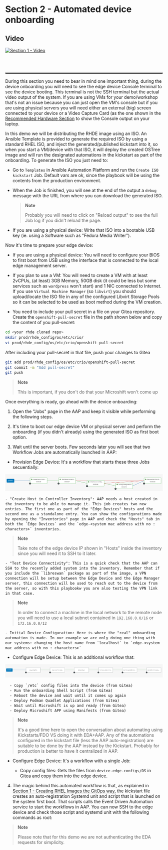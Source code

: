 # Section 2 - Automated device onboarding
## Video

[![Section 1 - Video](https://img.youtube.com/vi/R64e_BaVtF0/0.jpg)](https://www.youtube.com/watch?v=R64e_BaVtF0)

<br><br>
<hr style="border:2px solid gray">

During this section you need to bear in mind one important thing, during the device onboarding you will need to see the edge device Console terminal to see the device booting. This terminal is not the SSH terminal but the actual video output of the system. If you are using VMs for your demo/workshop that's not an issue because you can just open the VM's console but if you are using physical servers you will need either an external (big) screen connected to your device or a Video Capture Card (as the one shown in the [Recommended Hardware Section](README.md#recommended-hardware) to show the Console output on your laptop.

In this demo we will be distributing the RHDE image using an ISO. An Ansible Template is provided to generate the required ISO by using a standard RHEL ISO, and inject the generated/published kickstart into it, so when you start a VM/device with that ISO, it will deploy the created OSTree image and will run the designated automations in the kickstart as part of the onboarding. To generate the ISO you just need to:

* Go to `Templates` in Ansible Automation Platform and run the `Create ISO kickstart` Job. Default vars are ok, since the playbook will be using the contents from the production environment.

* When the Job is finished, you will see at the end of the output a `debug` message with the URL from where you can download the generated ISO.

  >**Note**
  >
  > Probably you will need to click on "Reload output" to see the full Job log if you didn't reload the page.

* If you are using a physical device: Write that ISO into a bootable USB key (ie. using a Software such as "Fedora Media Writer").

Now it's time to prepare your edge device:

* If you are using a physical device: You will need to configure your BIOS to first boot from USB using the interface that is connected to the local edge management server.

* If you plan to use a VM: You will need to create a VM with at least 2vCPUs, (at least) 3GB Memory, 50GB disk (it could be less but some services such as `wordpress` won't start) and 1 NIC connected to Internet. If you use `Virtual Machine Manager` (so `libvirt`) you should upload/locate the ISO file in any of the configured Libvirt Storage Pools so it can be selected to be used as boot method during the VM creation.

* You need to include your pull secret in a file on your Gitea repository. Create the `openshift-pull-secret` file in the path shown below and copy the content of you pull-secret:

```bash
cd <your rhde cloned repo>
mkdir prod/rhde_config/os/etc/crio/
vi prod/rhde_config/os/etc/crio/openshift-pull-secret
```

After including your pull-secret in that file, push your changes to Gitea

```bash
git add prod/rhde_config/os/etc/crio/openshift-pull-secret
git commit -m "Add pull-secret"
git push
```

  >**Note**
  >
  > This is important, if you don't do that your Microshift won't come up

Once everything is ready, go ahead with the device onboarding:


1. Open the "Jobs" page in the AAP and keep it visible while performing the following steps.


2. It's time to boot our edge device VM or physical server and perform the onboarding (if you didn't already) using the generated ISO as first boot option. 


3. Wait until the server boots. Few seconds later you will see that two Workflow Jobs are automatically launched in AAP:


* Provision Edge Device: It's a workflow that starts these three Jobs secuentially:

![Onboarding Workdlow 1](images/onboarding-workflow-1.png)


    - "Create Host in Controller Inventory": AAP needs a host created in the inventory to be able to manage it. This job creates two new entries. The first one as part of the "Edge Devices" hosts and the second one as a standalone entry. You can show the configurations made by opening the "Inventories" page in AAP and check the "Hosts" tab in both the `Edge Devices` and the `edge-<system mac address with no : characters>` inventories.

  >**Note**
  >
  > Take note of the edge device IP shown in "Hosts" inside the inventory since you will need it to SSH to it later.

    - "Test Device Connectivity": This is a quick check that the AAP can SSH to the recently added system into the inventory. Remember that if you include the `libreswan` package as part of the image, a VPN connection will be setup between the Edge Device and the Edge Manager server, this connection will be used to reach out to the device from the server, so with this playbookw you are also testing the VPN link in that case. 

  >**Note**
  >
  > In order to connect a machine in the local network to the remote node you will need to use a local subnet contained in `192.168.0.0/16` or `172.16.0.0/12`

    - Initial Device Configuration: Here is where the "real" onboarding automation is made. In our example we are only doing one thing with our systems: changing the host name from `localhost` to `edge-<system mac address with no : characters>`


   - Configure Edge Device: This is an additional workflow that:

![Onboarding Workdlow 2](images/onboarding-workflow-2.png)


      - Copy `/etc` config files into the device (from Gitea)
      - Run the onboarding Shell Script (from Gitea)
      - Reboot the device and wait until it comes up again
      - Deploy Podman Quadlet Applications (from Gitea)
      - Wait until Microshift is up and ready (from Gitea)
      - Deploy Microshift APP using Manifests (from Gitea)


  >**Note**
  >
  > It's a good time here to open the conversation about automating using Kickstarts/FDO VS doing it with EDA+AAP. Any of the automations configured in the kickstart file (less the AAP auto-registration) are suitable to be done by the AAP instead by the Kickstart. Probably for production is better to have it centralized in AAP. 
  

* Configure Edge Device: It's a workflow with a single Job:

    - Copy config files: Gets the files from `device-edge-configs/OS` in Gitea and copy them into the edge device.


4. The magic behind this automated workflow is that, as explained in [Section 1 - Creating RHEL Images the GitOps way](#section-1---creating-rhel-images-the-gitops-way), the kickstart file crestes an auto-registration Systemd unit and script that is launched on the system first boot. That scripts calls the Event Driven Automation service to start the workflows in AAP. You can now SSH to the edge device and check those script and systemd unit with the following commands as root: 


  >**Note**
  >
  > Please note that for this demo we are not authenticating the EDA requests for simplicity.
  
